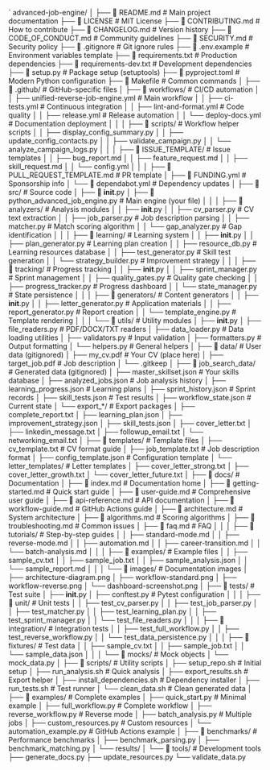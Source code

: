 `
advanced-job-engine/
│
├── 📄 README.md                          # Main project documentation
├── 📄 LICENSE                            # MIT License
├── 📄 CONTRIBUTING.md                    # How to contribute
├── 📄 CHANGELOG.md                       # Version history
├── 📄 CODE_OF_CONDUCT.md                 # Community guidelines
├── 📄 SECURITY.md                        # Security policy
├── 📄 .gitignore                         # Git ignore rules
├── 📄 .env.example                       # Environment variables template
├── 📄 requirements.txt                   # Production dependencies
├── 📄 requirements-dev.txt               # Development dependencies
├── 📄 setup.py                           # Package setup (setuptools)
├── 📄 pyproject.toml                     # Modern Python configuration
├── 📄 Makefile                           # Common commands
│
├── 📂 .github/                           # GitHub-specific files
│   ├── 📂 workflows/                     # CI/CD automation
│   │   ├── unified-reverse-job-engine.yml    # Main workflow
│   │   ├── ci-tests.yml                      # Continuous integration
│   │   ├── lint-and-format.yml               # Code quality
│   │   ├── release.yml                       # Release automation
│   │   └── deploy-docs.yml                   # Documentation deployment
│   │
│   ├── 📂 scripts/                       # Workflow helper scripts
│   │   ├── display_config_summary.py
│   │   ├── update_config_contacts.py
│   │   ├── validate_campaign.py
│   │   └── analyze_campaign_logs.py
│   │
│   ├── 📂 ISSUE_TEMPLATE/                # Issue templates
│   │   ├── bug_report.md
│   │   ├── feature_request.md
│   │   ├── skill_request.md
│   │   └── config.yml
│   │
│   ├── 📄 PULL_REQUEST_TEMPLATE.md       # PR template
│   ├── 📄 FUNDING.yml                    # Sponsorship info
│   └── 📄 dependabot.yml                 # Dependency updates
│
├── 📂 src/                               # Source code
│   ├── 📄 __init__.py
│   ├── 📄 python_advanced_job_engine.py  # Main engine (your file)
│   │
│   ├── 📂 analyzers/                     # Analysis modules
│   │   ├── __init__.py
│   │   ├── cv_parser.py                  # CV text extraction
│   │   ├── job_parser.py                 # Job description parsing
│   │   ├── matcher.py                    # Match scoring algorithm
│   │   └── gap_analyzer.py               # Gap identification
│   │
│   ├── 📂 learning/                      # Learning system
│   │   ├── __init__.py
│   │   ├── plan_generator.py             # Learning plan creation
│   │   ├── resource_db.py                # Learning resources database
│   │   ├── test_generator.py             # Skill test generation
│   │   └── strategy_builder.py           # Improvement strategy
│   │
│   ├── 📂 tracking/                      # Progress tracking
│   │   ├── __init__.py
│   │   ├── sprint_manager.py             # Sprint management
│   │   ├── quality_gates.py              # Quality gate checking
│   │   ├── progress_tracker.py           # Progress dashboard
│   │   └── state_manager.py              # State persistence
│   │
│   ├── 📂 generators/                    # Content generators
│   │   ├── __init__.py
│   │   ├── letter_generator.py           # Application materials
│   │   ├── report_generator.py           # Report creation
│   │   └── template_engine.py            # Template rendering
│   │
│   └── 📂 utils/                         # Utility modules
│       ├── __init__.py
│       ├── file_readers.py               # PDF/DOCX/TXT readers
│       ├── data_loader.py                # Data loading utilities
│       ├── validators.py                 # Input validation
│       ├── formatters.py                 # Output formatting
│       └── helpers.py                    # General helpers
│
├── 📂 data/                              # User data (gitignored)
│   ├── my_cv.pdf                         # Your CV (place here)
│   ├── target_job.pdf                    # Job description
│   └── .gitkeep
│
├── 📂 job_search_data/                   # Generated data (gitignored)
│   ├── master_skillset.json              # Your skills database
│   ├── analyzed_jobs.json                # Job analysis history
│   ├── learning_progress.json            # Learning plans
│   ├── sprint_history.json               # Sprint records
│   ├── skill_tests.json                  # Test results
│   ├── workflow_state.json               # Current state
│   └── export_*/                         # Export packages
│       ├── complete_report.txt
│       ├── learning_plan.json
│       ├── improvement_strategy.json
│       ├── skill_tests.json
│       ├── cover_letter.txt
│       ├── linkedin_message.txt
│       ├── followup_email.txt
│       └── networking_email.txt
│
├── 📂 templates/                         # Template files
│   ├── cv_template.txt                   # CV format guide
│   ├── job_template.txt                  # Job description format
│   ├── config_template.json              # Configuration template
│   └── letter_templates/                 # Letter templates
│       ├── cover_letter_strong.txt
│       ├── cover_letter_growth.txt
│       └── cover_letter_future.txt
│
├── 📂 docs/                              # Documentation
│   ├── 📄 index.md                       # Documentation home
│   ├── 📄 getting-started.md             # Quick start guide
│   ├── 📄 user-guide.md                  # Comprehensive user guide
│   ├── 📄 api-reference.md               # API documentation
│   ├── 📄 workflow-guide.md              # GitHub Actions guide
│   ├── 📄 architecture.md                # System architecture
│   ├── 📄 algorithms.md                  # Scoring algorithms
│   ├── 📄 troubleshooting.md             # Common issues
│   ├── 📄 faq.md                         # FAQ
│   │
│   ├── 📂 tutorials/                     # Step-by-step guides
│   │   ├── standard-mode.md
│   │   ├── reverse-mode.md
│   │   ├── automation.md
│   │   ├── career-transition.md
│   │   └── batch-analysis.md
│   │
│   ├── 📂 examples/                      # Example files
│   │   ├── sample_cv.txt
│   │   ├── sample_job.txt
│   │   ├── sample_analysis.json
│   │   └── sample_report.md
│   │
│   └── 📂 images/                        # Documentation images
│       ├── architecture-diagram.png
│       ├── workflow-standard.png
│       ├── workflow-reverse.png
│       └── dashboard-screenshot.png
│
├── 📂 tests/                             # Test suite
│   ├── __init__.py
│   ├── conftest.py                      # Pytest configuration
│   │
│   ├── 📂 unit/                          # Unit tests
│   │   ├── test_cv_parser.py
│   │   ├── test_job_parser.py
│   │   ├── test_matcher.py
│   │   ├── test_learning_plan.py
│   │   ├── test_sprint_manager.py
│   │   └── test_file_readers.py
│   │
│   ├── 📂 integration/                   # Integration tests
│   │   ├── test_full_workflow.py
│   │   ├── test_reverse_workflow.py
│   │   └── test_data_persistence.py
│   │
│   ├── 📂 fixtures/                      # Test data
│   │   ├── sample_cv.txt
│   │   ├── sample_job.txt
│   │   └── sample_data.json
│   │
│   └── 📂 mocks/                         # Mock objects
│       └── mock_data.py
│
├── 📂 scripts/                           # Utility scripts
│   ├── setup_repo.sh                     # Initial setup
│   ├── run_analysis.sh                   # Quick analysis
│   ├── export_results.sh                 # Export helper
│   ├── install_dependencies.sh           # Dependency installer
│   ├── run_tests.sh                      # Test runner
│   └── clean_data.sh                     # Clean generated data
│
├── 📂 examples/                          # Complete examples
│   ├── quick_start.py                    # Minimal example
│   ├── full_workflow.py                  # Complete workflow
│   ├── reverse_workflow.py               # Reverse mode
│   ├── batch_analysis.py                 # Multiple jobs
│   ├── custom_resources.py               # Custom resources
│   └── automation_example.py             # GitHub Actions example
│
├── 📂 benchmarks/                        # Performance benchmarks
│   ├── benchmark_parsing.py
│   ├── benchmark_matching.py
│   └── results/
│
└── 📂 tools/                             # Development tools
    ├── generate_docs.py
    ├── update_resources.py
    └── validate_data.py
```
